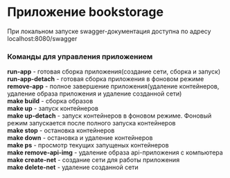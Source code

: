 # Приложение bookstorage
При локальном запуске swagger-документация доступна по адресу localhost:8080/swagger

### Команды для управления приложением
**run-app** - готовая сборка приложения(создание сети, сборка и запуск)\
**run-app-detach** - готовая сборка приложения в фоновом режиме\
**remove-app** - полное завершение приложения(удаление контейнеров, удаление образа приложения и удаление созданной сети)\
**make build** - сборка образов\
**make up** - запуск контейнеров\
**make up-detach** - запуск контейнеров в фоновом режиме. Фоновый режим запускается после полного запуска контейнеров\
**make stop** - остановка контейнеров\
**make down** - остановка и удаление контейнеров\
**make ps** - просмотр текущих запущеных контейнеров\
**make remove-api-img** - удаление образа api-приложения с компьютера\
**make create-net** - создание сети для работы приложения\
**make delete-net** - удаление созданной сети
